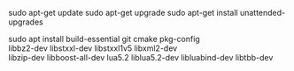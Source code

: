sudo apt-get update
sudo apt-get upgrade
sudo apt-get install unattended-upgrades

sudo apt install build-essential git cmake pkg-config \
libbz2-dev libstxxl-dev libstxxl1v5 libxml2-dev \
libzip-dev libboost-all-dev lua5.2 liblua5.2-dev libluabind-dev libtbb-dev

